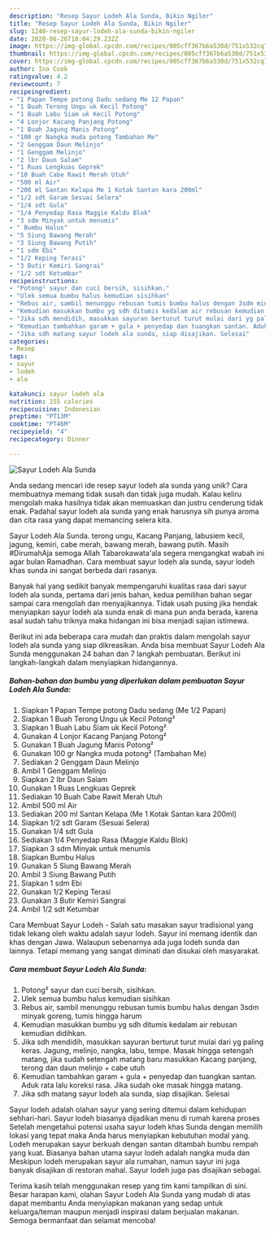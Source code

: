 ```yaml
---
description: "Resep Sayur Lodeh Ala Sunda, Bikin Ngiler"
title: "Resep Sayur Lodeh Ala Sunda, Bikin Ngiler"
slug: 1240-resep-sayur-lodeh-ala-sunda-bikin-ngiler
date: 2020-06-26T18:04:29.232Z
image: https://img-global.cpcdn.com/recipes/005cff367b6a530d/751x532cq70/sayur-lodeh-ala-sunda-foto-resep-utama.jpg
thumbnail: https://img-global.cpcdn.com/recipes/005cff367b6a530d/751x532cq70/sayur-lodeh-ala-sunda-foto-resep-utama.jpg
cover: https://img-global.cpcdn.com/recipes/005cff367b6a530d/751x532cq70/sayur-lodeh-ala-sunda-foto-resep-utama.jpg
author: Ina Cook
ratingvalue: 4.2
reviewcount: 7
recipeingredient:
- "1 Papan Tempe potong Dadu sedang Me 12 Papan"
- "1 Buah Terong Ungu uk Kecil Potong"
- "1 Buah Labu Siam uk Kecil Potong"
- "4 Lonjor Kacang Panjang Potong"
- "1 Buah Jagung Manis Potong"
- "100 gr Nangka muda potong Tambahan Me"
- "2 Genggam Daun Melinjo"
- "1 Genggam Melinjo"
- "2 lbr Daun Salam"
- "1 Ruas Lengkuas Geprek"
- "10 Buah Cabe Rawit Merah Utuh"
- "500 ml Air"
- "200 ml Santan Kelapa Me 1 Kotak Santan kara 200ml"
- "1/2 sdt Garam Sesuai Selera"
- "1/4 sdt Gula"
- "1/4 Penyedap Rasa Maggie Kaldu Blok"
- "3 sdm Minyak untuk menumis"
- " Bumbu Halus"
- "5 Siung Bawang Merah"
- "3 Siung Bawang Putih"
- "1 sdm Ebi"
- "1/2 Keping Terasi"
- "3 Butir Kemiri Sangrai"
- "1/2 sdt Ketumbar"
recipeinstructions:
- "Potong² sayur dan cuci bersih, sisihkan."
- "Ulek semua bumbu halus kemudian sisihkan"
- "Rebus air, sambil menunggu rebusan tumis bumbu halus dengan 3sdm minyak goreng, tumis hingga harum"
- "Kemudian masukkan bumbu yg sdh ditumis kedalam air rebusan kemudian didihkan."
- "Jika sdh mendidih, masukkan sayuran berturut turut mulai dari yg paling keras. Jagung, melinjo, nangka, labu, tempe. Masak hingga setengah matang, jika sudah setengah matang baru masukkan Kacang panjang, terong dan daun melinjo + cabe utuh"
- "Kemudian tambahkan garam + gula + penyedap dan tuangkan santan. Aduk rata lalu koreksi rasa. Jika sudah oke masak hingga matang."
- "Jika sdh matang sayur lodeh ala sunda, siap disajikan. Selesai"
categories:
- Resep
tags:
- sayur
- lodeh
- ala

katakunci: sayur lodeh ala 
nutrition: 155 calories
recipecuisine: Indonesian
preptime: "PT13M"
cooktime: "PT46M"
recipeyield: "4"
recipecategory: Dinner

---
```



![Sayur Lodeh Ala Sunda](https://img-global.cpcdn.com/recipes/005cff367b6a530d/751x532cq70/sayur-lodeh-ala-sunda-foto-resep-utama.jpg)

Anda sedang mencari ide resep sayur lodeh ala sunda yang unik? Cara membuatnya memang tidak susah dan tidak juga mudah. Kalau keliru mengolah maka hasilnya tidak akan memuaskan dan justru cenderung tidak enak. Padahal sayur lodeh ala sunda yang enak harusnya sih punya aroma dan cita rasa yang dapat memancing selera kita.

Sayur Lodeh Ala Sunda. terong ungu, Kacang Panjang, labusiem kecil, jagung, kemiri, cabe merah, bawang merah, bawang putih. Masih #DirumahAja semoga Allah Tabarokawata&#39;ala segera mengangkat wabah ini agar bulan Ramadhan. Cara membuat sayur lodeh ala sunda, sayur lodeh khas sunda ini sangat berbeda dari rasanya.

Banyak hal yang sedikit banyak mempengaruhi kualitas rasa dari sayur lodeh ala sunda, pertama dari jenis bahan, kedua pemilihan bahan segar sampai cara mengolah dan menyajikannya. Tidak usah pusing jika hendak menyiapkan sayur lodeh ala sunda enak di mana pun anda berada, karena asal sudah tahu triknya maka hidangan ini bisa menjadi sajian istimewa.


Berikut ini ada beberapa cara mudah dan praktis dalam mengolah sayur lodeh ala sunda yang siap dikreasikan. Anda bisa membuat Sayur Lodeh Ala Sunda menggunakan 24 bahan dan 7 langkah pembuatan. Berikut ini langkah-langkah dalam menyiapkan hidangannya.

<!--inarticleads1-->

##### Bahan-bahan dan bumbu yang diperlukan dalam pembuatan Sayur Lodeh Ala Sunda:

1. Siapkan 1 Papan Tempe potong Dadu sedang (Me 1/2 Papan)
1. Siapkan 1 Buah Terong Ungu uk Kecil Potong²
1. Siapkan 1 Buah Labu Siam uk Kecil Potong²
1. Gunakan 4 Lonjor Kacang Panjang Potong²
1. Gunakan 1 Buah Jagung Manis Potong²
1. Gunakan 100 gr Nangka muda potong² (Tambahan Me)
1. Sediakan 2 Genggam Daun Melinjo
1. Ambil 1 Genggam Melinjo
1. Siapkan 2 lbr Daun Salam
1. Gunakan 1 Ruas Lengkuas Geprek
1. Sediakan 10 Buah Cabe Rawit Merah Utuh
1. Ambil 500 ml Air
1. Sediakan 200 ml Santan Kelapa (Me 1 Kotak Santan kara 200ml)
1. Siapkan 1/2 sdt Garam (Sesuai Selera)
1. Gunakan 1/4 sdt Gula
1. Sediakan 1/4 Penyedap Rasa (Maggie Kaldu Blok)
1. Siapkan 3 sdm Minyak untuk menumis
1. Siapkan  Bumbu Halus
1. Gunakan 5 Siung Bawang Merah
1. Ambil 3 Siung Bawang Putih
1. Siapkan 1 sdm Ebi
1. Gunakan 1/2 Keping Terasi
1. Gunakan 3 Butir Kemiri Sangrai
1. Ambil 1/2 sdt Ketumbar


Cara Membuat Sayur Lodeh - Salah satu masakan sayur tradisional yang tidak lekang oleh waktu adalah sayur lodeh. Sayur ini memang identik dan khas dengan Jawa. Walaupun sebenarnya ada juga lodeh sunda dan lainnya. Tetapi memang yang sangat diminati dan disukai oleh masyarakat. 

<!--inarticleads2-->

##### Cara membuat Sayur Lodeh Ala Sunda:

1. Potong² sayur dan cuci bersih, sisihkan.
1. Ulek semua bumbu halus kemudian sisihkan
1. Rebus air, sambil menunggu rebusan tumis bumbu halus dengan 3sdm minyak goreng, tumis hingga harum
1. Kemudian masukkan bumbu yg sdh ditumis kedalam air rebusan kemudian didihkan.
1. Jika sdh mendidih, masukkan sayuran berturut turut mulai dari yg paling keras. Jagung, melinjo, nangka, labu, tempe. Masak hingga setengah matang, jika sudah setengah matang baru masukkan Kacang panjang, terong dan daun melinjo + cabe utuh
1. Kemudian tambahkan garam + gula + penyedap dan tuangkan santan. Aduk rata lalu koreksi rasa. Jika sudah oke masak hingga matang.
1. Jika sdh matang sayur lodeh ala sunda, siap disajikan. Selesai


Sayur lodeh adalah olahan sayur yang sering ditemui dalam kehidupan sehhari-hari. Sayur lodeh biasanya dijadikan menu di rumah karena proses Setelah mengetahui potensi usaha sayur lodeh khas Sunda dengan memilih lokasi yang tepat maka Anda harus menyiapkan kebutuhan modal yang. Lodeh merupakan sayur berkuah dengan santan ditambah bumbu rempah yang kuat. Biasanya bahan utama sayur lodeh adalah nangka muda dan Meskipun lodeh merupakan sayur ala rumahan, namun sayur ini juga banyak disajikan di restoran mahal. Sayur lodeh juga pas disajikan sebagai. 

Terima kasih telah menggunakan resep yang tim kami tampilkan di sini. Besar harapan kami, olahan Sayur Lodeh Ala Sunda yang mudah di atas dapat membantu Anda menyiapkan makanan yang sedap untuk keluarga/teman maupun menjadi inspirasi dalam berjualan makanan. Semoga bermanfaat dan selamat mencoba!
